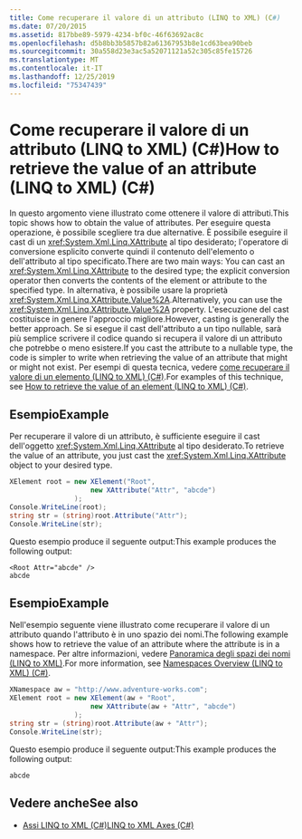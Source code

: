 ```yaml
---
title: Come recuperare il valore di un attributo (LINQ to XML) (C#)
ms.date: 07/20/2015
ms.assetid: 817bbe89-5979-4234-bf0c-46f63692ac8c
ms.openlocfilehash: d5b8bb3b5857b82a61367953b8e1cd63bea90beb
ms.sourcegitcommit: 30a558d23e3ac5a52071121a52c305c85fe15726
ms.translationtype: MT
ms.contentlocale: it-IT
ms.lasthandoff: 12/25/2019
ms.locfileid: "75347439"
---
```

# <a name="how-to-retrieve-the-value-of-an-attribute-linq-to-xml-c"></a><span data-ttu-id="d1f86-102">Come recuperare il valore di un attributo (LINQ to XML) (C#)</span><span class="sxs-lookup"><span data-stu-id="d1f86-102">How to retrieve the value of an attribute (LINQ to XML) (C#)</span></span>
<span data-ttu-id="d1f86-103">In questo argomento viene illustrato come ottenere il valore di attributi.</span><span class="sxs-lookup"><span data-stu-id="d1f86-103">This topic shows how to obtain the value of attributes.</span></span> <span data-ttu-id="d1f86-104">Per eseguire questa operazione, è possibile scegliere tra due alternative. È possibile eseguire il cast di un <xref:System.Xml.Linq.XAttribute> al tipo desiderato; l'operatore di conversione esplicito converte quindi il contenuto dell'elemento o dell'attributo al tipo specificato.</span><span class="sxs-lookup"><span data-stu-id="d1f86-104">There are two main ways: You can cast an <xref:System.Xml.Linq.XAttribute> to the desired type; the explicit conversion operator then converts the contents of the element or attribute to the specified type.</span></span> <span data-ttu-id="d1f86-105">In alternativa, è possibile usare la proprietà <xref:System.Xml.Linq.XAttribute.Value%2A>.</span><span class="sxs-lookup"><span data-stu-id="d1f86-105">Alternatively, you can use the <xref:System.Xml.Linq.XAttribute.Value%2A> property.</span></span> <span data-ttu-id="d1f86-106">L'esecuzione del cast costituisce in genere l'approccio migliore.</span><span class="sxs-lookup"><span data-stu-id="d1f86-106">However, casting is generally the better approach.</span></span> <span data-ttu-id="d1f86-107">Se si esegue il cast dell'attributo a un tipo nullable, sarà più semplice scrivere il codice quando si recupera il valore di un attributo che potrebbe o meno esistere.</span><span class="sxs-lookup"><span data-stu-id="d1f86-107">If you cast the attribute to a nullable type, the code is simpler to write when retrieving the value of an attribute that might or might not exist.</span></span> <span data-ttu-id="d1f86-108">Per esempi di questa tecnica, vedere [come recuperare il valore di un elemento (LINQ to XML) (C#)](./how-to-retrieve-the-value-of-an-element-linq-to-xml.md).</span><span class="sxs-lookup"><span data-stu-id="d1f86-108">For examples of this technique, see [How to retrieve the value of an element (LINQ to XML) (C#)](./how-to-retrieve-the-value-of-an-element-linq-to-xml.md).</span></span>  
  
## <a name="example"></a><span data-ttu-id="d1f86-109">Esempio</span><span class="sxs-lookup"><span data-stu-id="d1f86-109">Example</span></span>  
 <span data-ttu-id="d1f86-110">Per recuperare il valore di un attributo, è sufficiente eseguire il cast dell'oggetto <xref:System.Xml.Linq.XAttribute> al tipo desiderato.</span><span class="sxs-lookup"><span data-stu-id="d1f86-110">To retrieve the value of an attribute, you just cast the <xref:System.Xml.Linq.XAttribute> object to your desired type.</span></span>  
  
```csharp  
XElement root = new XElement("Root",  
                    new XAttribute("Attr", "abcde")  
                );  
Console.WriteLine(root);  
string str = (string)root.Attribute("Attr");  
Console.WriteLine(str);  
```  
  
 <span data-ttu-id="d1f86-111">Questo esempio produce il seguente output:</span><span class="sxs-lookup"><span data-stu-id="d1f86-111">This example produces the following output:</span></span>  
  
```output  
<Root Attr="abcde" />  
abcde  
```  
  
## <a name="example"></a><span data-ttu-id="d1f86-112">Esempio</span><span class="sxs-lookup"><span data-stu-id="d1f86-112">Example</span></span>  
 <span data-ttu-id="d1f86-113">Nell'esempio seguente viene illustrato come recuperare il valore di un attributo quando l'attributo è in uno spazio dei nomi.</span><span class="sxs-lookup"><span data-stu-id="d1f86-113">The following example shows how to retrieve the value of an attribute where the attribute is in a namespace.</span></span> <span data-ttu-id="d1f86-114">Per altre informazioni, vedere [Panoramica degli spazi dei nomi (LINQ to XML)](namespaces-overview-linq-to-xml.md).</span><span class="sxs-lookup"><span data-stu-id="d1f86-114">For more information, see [Namespaces Overview (LINQ to XML) (C#)](namespaces-overview-linq-to-xml.md).</span></span>  
  
```csharp  
XNamespace aw = "http://www.adventure-works.com";  
XElement root = new XElement(aw + "Root",  
                    new XAttribute(aw + "Attr", "abcde")  
                );  
string str = (string)root.Attribute(aw + "Attr");  
Console.WriteLine(str);  
```  
  
 <span data-ttu-id="d1f86-115">Questo esempio produce il seguente output:</span><span class="sxs-lookup"><span data-stu-id="d1f86-115">This example produces the following output:</span></span>  
  
```output  
abcde  
```  
  
## <a name="see-also"></a><span data-ttu-id="d1f86-116">Vedere anche</span><span class="sxs-lookup"><span data-stu-id="d1f86-116">See also</span></span>

- [<span data-ttu-id="d1f86-117">Assi LINQ to XML (C#)</span><span class="sxs-lookup"><span data-stu-id="d1f86-117">LINQ to XML Axes (C#)</span></span>](./linq-to-xml-axes-overview.md)
